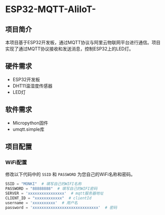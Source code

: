 # ESP32-MQTT-AliloT-

## 项目简介

本项目基于ESP32开发板，通过MQTT协议与阿里云物联网平台进行通信。项目实现了通过MQTT协议接收和发送消息，控制ESP32上的LED灯。

## 硬件需求

- ESP32开发板
- DHT11温湿度传感器
- LED灯

## 软件需求

- Micropython固件
- umqtt.simple库

## 项目配置

### WiFi配置

修改以下代码中的 `SSID` 和 `PASSWORD` 为您自己的WiFi名称和密码。

```python
SSID = "MONKI"  # 填写自己的WIFI名称
PASSWORD = "88888888"  # 填写自己的WIFI密码
SERVER = 'xxxxxxxxxxxxxxxx'  # mqtt服务器地址
CLIENT_ID = "xxxxxxxxxxxx"  # clientId
username = 'xxxxxxxxxx'  # 用户名
password = 'xxxxxxxxxxxxxxxxxxxxxxxxxxxxx'  # 密码
